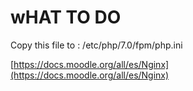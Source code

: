 # wHAT TO DO

Copy this file to : /etc/php/7.0/fpm/php.ini


[https://docs.moodle.org/all/es/Nginx](https://docs.moodle.org/all/es/Nginx)
